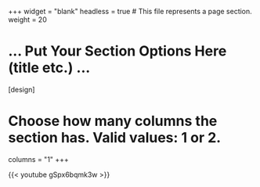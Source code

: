 +++
widget = "blank"
headless = true  # This file represents a page section.
weight = 20

# ... Put Your Section Options Here (title etc.) ...

[design]
  # Choose how many columns the section has. Valid values: 1 or 2.
  columns = "1"
+++

{{< youtube gSpx6bqmk3w >}}


